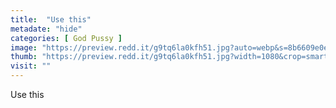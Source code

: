 ```yaml
---
title:  "Use this"
metadate: "hide"
categories: [ God Pussy ]
image: "https://preview.redd.it/g9tq6la0kfh51.jpg?auto=webp&s=8b6609e0ec10afe3f44d56989ae7756e34d0895f"
thumb: "https://preview.redd.it/g9tq6la0kfh51.jpg?width=1080&crop=smart&auto=webp&s=4b74690a7570bfe9973351026fe73379e37ac71a"
visit: ""
---
```

Use this
